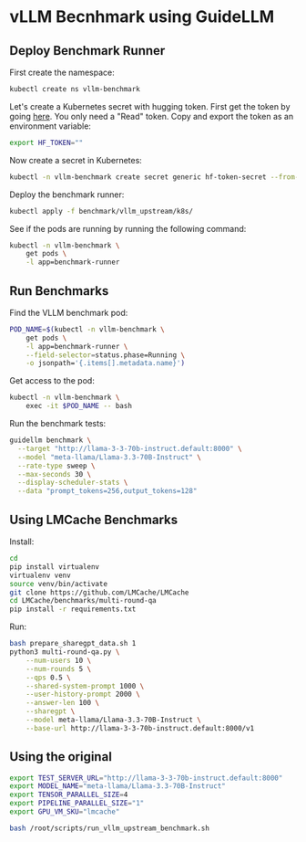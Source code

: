 # vLLM Becnhmark using GuideLLM

## Deploy Benchmark Runner

First create the namespace:

```bash
kubectl create ns vllm-benchmark
```

Let's create a Kubernetes secret with hugging token. First get the token by going [here](https://huggingface.co/settings/tokens). You only need a "Read" token. Copy and export the token as an environment variable:

```bash
export HF_TOKEN=""
```

Now create a secret in Kubernetes:

```bash
kubectl -n vllm-benchmark create secret generic hf-token-secret --from-literal token=${HF_TOKEN}
```

Deploy the benchmark runner:

```bash
kubectl apply -f benchmark/vllm_upstream/k8s/
```

See if the pods are running by running the following command:

```bash
kubectl -n vllm-benchmark \
    get pods \
    -l app=benchmark-runner
```

## Run Benchmarks

Find the VLLM benchmark pod:

```bash
POD_NAME=$(kubectl -n vllm-benchmark \
    get pods \
    -l app=benchmark-runner \
    --field-selector=status.phase=Running \
    -o jsonpath='{.items[].metadata.name}')
```

Get access to the pod:

```bash
kubectl -n vllm-benchmark \
    exec -it $POD_NAME -- bash
```

Run the benchmark tests:

```bash
guidellm benchmark \
  --target "http://llama-3-3-70b-instruct.default:8000" \
  --model "meta-llama/Llama-3.3-70B-Instruct" \
  --rate-type sweep \
  --max-seconds 30 \
  --display-scheduler-stats \
  --data "prompt_tokens=256,output_tokens=128"
```

## Using LMCache Benchmarks

Install:

```bash
cd
pip install virtualenv
virtualenv venv
source venv/bin/activate
git clone https://github.com/LMCache/LMCache
cd LMCache/benchmarks/multi-round-qa
pip install -r requirements.txt
```

Run:

```bash
bash prepare_sharegpt_data.sh 1
python3 multi-round-qa.py \
    --num-users 10 \
    --num-rounds 5 \
    --qps 0.5 \
    --shared-system-prompt 1000 \
    --user-history-prompt 2000 \
    --answer-len 100 \
    --sharegpt \
    --model meta-llama/Llama-3.3-70B-Instruct \
    --base-url http://llama-3-3-70b-instruct.default:8000/v1
```

## Using the original

```bash
export TEST_SERVER_URL="http://llama-3-3-70b-instruct.default:8000"
export MODEL_NAME="meta-llama/Llama-3.3-70B-Instruct"
export TENSOR_PARALLEL_SIZE=4
export PIPELINE_PARALLEL_SIZE="1"
export GPU_VM_SKU="lmcache"

bash /root/scripts/run_vllm_upstream_benchmark.sh
```
